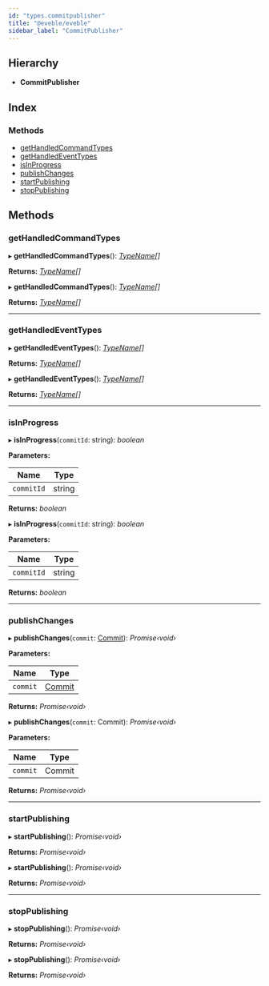 ```yaml
---
id: "types.commitpublisher"
title: "@eveble/eveble"
sidebar_label: "CommitPublisher"
---
```


## Hierarchy

* **CommitPublisher**

## Index

### Methods

* [getHandledCommandTypes](types.commitpublisher.md#gethandledcommandtypes)
* [getHandledEventTypes](types.commitpublisher.md#gethandledeventtypes)
* [isInProgress](types.commitpublisher.md#isinprogress)
* [publishChanges](types.commitpublisher.md#publishchanges)
* [startPublishing](types.commitpublisher.md#startpublishing)
* [stopPublishing](types.commitpublisher.md#stoppublishing)

## Methods

###  getHandledCommandTypes

▸ **getHandledCommandTypes**(): *[TypeName](../modules/types.md#typename)[]*

**Returns:** *[TypeName](../modules/types.md#typename)[]*

▸ **getHandledCommandTypes**(): *[TypeName](../modules/types.md#typename)[]*

**Returns:** *[TypeName](../modules/types.md#typename)[]*

___

###  getHandledEventTypes

▸ **getHandledEventTypes**(): *[TypeName](../modules/types.md#typename)[]*

**Returns:** *[TypeName](../modules/types.md#typename)[]*

▸ **getHandledEventTypes**(): *[TypeName](../modules/types.md#typename)[]*

**Returns:** *[TypeName](../modules/types.md#typename)[]*

___

###  isInProgress

▸ **isInProgress**(`commitId`: string): *boolean*

**Parameters:**

Name | Type |
------ | ------ |
`commitId` | string |

**Returns:** *boolean*

▸ **isInProgress**(`commitId`: string): *boolean*

**Parameters:**

Name | Type |
------ | ------ |
`commitId` | string |

**Returns:** *boolean*

___

###  publishChanges

▸ **publishChanges**(`commit`: [Commit](types.commit.md)): *Promise‹void›*

**Parameters:**

Name | Type |
------ | ------ |
`commit` | [Commit](types.commit.md) |

**Returns:** *Promise‹void›*

▸ **publishChanges**(`commit`: Commit): *Promise‹void›*

**Parameters:**

Name | Type |
------ | ------ |
`commit` | Commit |

**Returns:** *Promise‹void›*

___

###  startPublishing

▸ **startPublishing**(): *Promise‹void›*

**Returns:** *Promise‹void›*

▸ **startPublishing**(): *Promise‹void›*

**Returns:** *Promise‹void›*

___

###  stopPublishing

▸ **stopPublishing**(): *Promise‹void›*

**Returns:** *Promise‹void›*

▸ **stopPublishing**(): *Promise‹void›*

**Returns:** *Promise‹void›*

